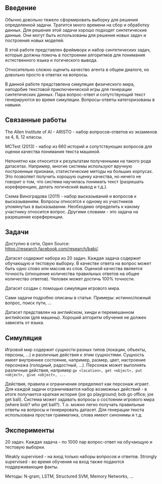 ## Введение

Обычно довольно тяжело сформировать выборку для решения определенной задачи.
Тратится много времени на сбор и обработку данных.
Для решения этой задачи хорошо подходят синтетические данные.
Они могут быть использованы для решения новых задач и построения новых моделей.

В этой работе представлен фреймворк и набор синтетических задач, которые должны
помочь в построении алгоритмов для понимания естественного языка и логического вывода.

Относительно сложно оценить качество агента в общем диалоге, но довольно
просто в ответах на вопросы.

В данной работе представлена симуляция физического мира, наподобие текстовой
приключенческой игры для генерации синтетических данных. Пара вопрос-ответ
и сопутствующий текст генерируются во время симуляции. Вопросы-ответы
категоризованы в навыки.

## Связанные работы

The Allen Institute of AI - ARISTO - набор вопросов-ответов из экзаменов
за 4, 8, 12 классы.

MCTest (2013) - набор из 660 историй и сопутствующих вопросов для оценки качества
понимания текста машиной.

Непонятно как относится к результатам полученными на такого рода датасетах. Например,
многие системы используют вручную построенные признаки, статистические методы
на больших корпусах. Это позволяет получить хорошую оценку качества, но ничего
не говорит о том, что система научилась понимать текст (разрешать кореференцию,
делать логический вывод и т.д.).

Схема Виноградова (2011) - набор высказываний и вопросов к высказываниям.
Вопросы относятся к одному из участников упомянутых в высказывании. Необходимо
определить к какому участнику относится вопрос. Другими словами - это задача
на разрешение кореференции.

## Задачи

Доступно в сети, Open Source: https://research.facebook.com/research/babi/.

Датасет содержит набора из 20 задач. Каждая задача содержит обучающую и тестовую
выборку. В качестве ответа на вопрос может быть одно слово или массив из слов.
Оценкой качества является точность (отношение количества правильных ответов на
общее количество ответов).
Человек может достичь 100% точности.

Датасет создан с помощью симуляции игрового мира.

Сами задачи подробно описаны в статье.
Примеры: истинно/ложный вопрос, поиск пути, ...

Датасет представлен на английском, хинди и перемешанном английском (для машины).
Хороший алгоритм обучения не должен зависеть от языка.

## Симуляция

Игровой мир содержит сущности разных типов (локации, объекты, персоны, ...)
и различные действия к этим сущностями. Сущность имеет внутреннее состояние,
например, размер, цвет, настроение персонажа (голодный, радостный, ...).
Персонаж может выполнять различные действия, например `go <location>, get <object>,
put <object>, give <object>, ...`

Действия, правила и ограничения определяют как персонаж играет. Для каждой
задачи ограничивается набор возможных действий - в итоге получается краткая
история (joe go playground; bob go office; joe get ball). Система может
задавать вопросы о состоянии игрового мира (where bob? who get ball?).
Т.о. можно легко получать правильные ответы на вопросы и генерировать датасет.
Для генерации текста использована простая грамматика, слова имеют синонимы и т.д.

## Эксперименты

20 задач. Каждая задача - по 1000 пар вопрос-ответ на обучающую и тестовую выборки.

Weakly supervised - на вход только наборы вопросов и ответов.
Strongly supervised - во время обучения на вход также подаются поддерживающие факты.

Методы: N-gram, LSTM, Structured SVM, Memory Networks, ...


